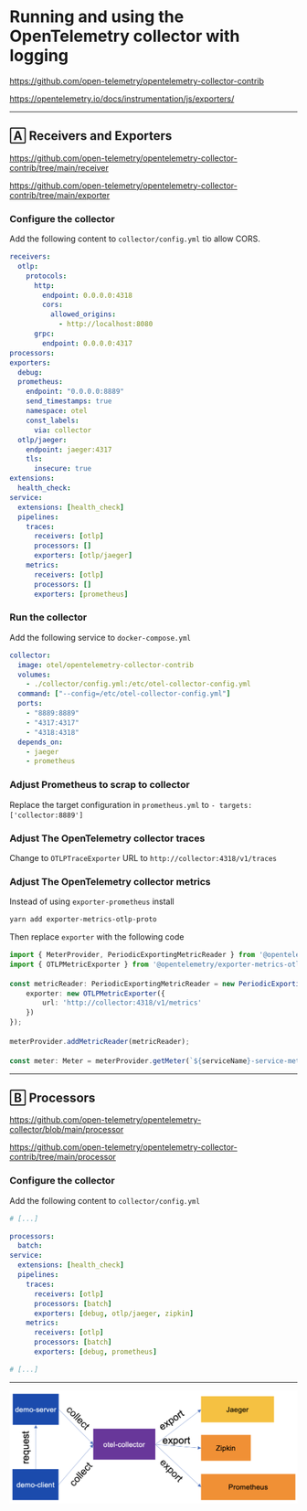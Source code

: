 # Running and using the OpenTelemetry collector with logging

https://github.com/open-telemetry/opentelemetry-collector-contrib

https://opentelemetry.io/docs/instrumentation/js/exporters/

---

## 🄰 Receivers and Exporters

https://github.com/open-telemetry/opentelemetry-collector-contrib/tree/main/receiver

https://github.com/open-telemetry/opentelemetry-collector-contrib/tree/main/exporter

### Configure the collector
Add the following content to `collector/config.yml` tio allow CORS.

```yml
receivers:
  otlp:
    protocols:
      http:
        endpoint: 0.0.0.0:4318
        cors:
          allowed_origins:
            - http://localhost:8080
      grpc:
        endpoint: 0.0.0.0:4317
processors:
exporters:
  debug:
  prometheus:
    endpoint: "0.0.0.0:8889"
    send_timestamps: true
    namespace: otel
    const_labels:
      via: collector
  otlp/jaeger:
    endpoint: jaeger:4317
    tls:
      insecure: true
extensions:
  health_check:
service:
  extensions: [health_check]
  pipelines:
    traces:
      receivers: [otlp]
      processors: []
      exporters: [otlp/jaeger]
    metrics:
      receivers: [otlp]
      processors: []
      exporters: [prometheus]
```

### Run the collector
Add the following service to `docker-compose.yml`

```yml
collector:
  image: otel/opentelemetry-collector-contrib
  volumes:
    - ./collector/config.yml:/etc/otel-collector-config.yml
  command: ["--config=/etc/otel-collector-config.yml"]
  ports:
    - "8889:8889"
    - "4317:4317"
    - "4318:4318"
  depends_on:
    - jaeger
    - prometheus
```

### Adjust Prometheus to scrap to collector
Replace the target configuration in `prometheus.yml` to `- targets: ['collector:8889']`

### Adjust The OpenTelemetry collector traces
Change to `OTLPTraceExporter` URL to `http://collector:4318/v1/traces`

### Adjust The OpenTelemetry collector metrics
Instead of using `exporter-prometheus` install

```bash
yarn add exporter-metrics-otlp-proto
```

Then replace `exporter` with the following code

```typescript
import { MeterProvider, PeriodicExportingMetricReader } from '@opentelemetry/sdk-metrics';
import { OTLPMetricExporter } from '@opentelemetry/exporter-metrics-otlp-proto';

const metricReader: PeriodicExportingMetricReader = new PeriodicExportingMetricReader({
    exporter: new OTLPMetricExporter({
        url: 'http://collector:4318/v1/metrics'
    })
});

meterProvider.addMetricReader(metricReader);

const meter: Meter = meterProvider.getMeter(`${serviceName}-service-meter`);
```

--- 

## 🄱 Processors

https://github.com/open-telemetry/opentelemetry-collector/blob/main/processor

https://github.com/open-telemetry/opentelemetry-collector-contrib/tree/main/processor

### Configure the collector
Add the following content to `collector/config.yml`

```yml
# [...]
```

```yml
processors:
  batch:
service:
  extensions: [health_check]
  pipelines:
    traces:
      receivers: [otlp]
      processors: [batch]
      exporters: [debug, otlp/jaeger, zipkin]
    metrics:
      receivers: [otlp]
      processors: [batch]
      exporters: [debug, prometheus]
```

```yml
# [...]
```

---

![qr-code](./assets/demo-arch.png)
